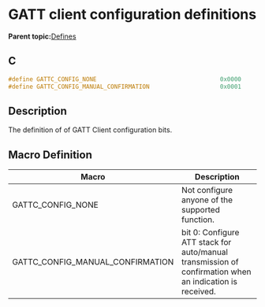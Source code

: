 # GATT client configuration definitions

**Parent topic:**[Defines](GUID-F7CF3BA1-36B6-40A6-9257-19D4863812CA.md)

## C

```c
#define GATTC_CONFIG_NONE                                   0x0000
#define GATTC_CONFIG_MANUAL_CONFIRMATION                    0x0001
```

## Description

The definition of of GATT Client configuration bits.

## Macro Definition

|Macro|Description|
|-----|-----------|
|GATTC\_CONFIG\_NONE|Not configure anyone of the supported function.|
|GATTC\_CONFIG\_MANUAL\_CONFIRMATION|bit 0: Configure ATT stack for auto/manual transmission of confirmation when an indication is received.|

